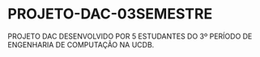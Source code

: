 # PROJETO-DAC-03SEMESTRE
PROJETO DAC DESENVOLVIDO POR 5 ESTUDANTES DO 3º PERÍODO DE ENGENHARIA DE COMPUTAÇÃO NA UCDB.
